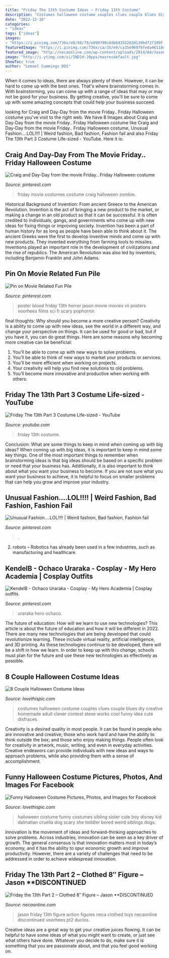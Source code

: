 ```yaml
---
title: "Friday The 13th Costume Ideas ~ Friday 13th Costume"
description: "Costumes halloween costume couples clues couple blues diy creative homemade adult clever contest steve works cool funny idea cute disfraces"
date: "2022-12-16"
categories:
- "ideas"
tags: ["ideas"]
images:
- "https://i.pinimg.com/736x/e0/98/79/e098790c8db8d355283d139bdf27109f.jpg"
featuredImage: "https://i.pinimg.com/736x/ca/35/e9/ca35e96979feda46118e8e172ef3a60f--strange-fashion-crazy-fashion.jpg"
featured_image: "http://necaonline.com/wp-content/uploads/2014/04/Jason_Pt2_03.jpg"
image: "http://i.ytimg.com/vi/IND1H-J0pps/maxresdefault.jpg"
ShowToc: true
author: "Lemuel Cummings DDS"
---
```



When it comes to ideas, there are always plenty of them. However, it can be hard to come up with the best ones. That's where brainstorming comes in. With brainstorming, you can come up with a range of ideas that may or may not be good for your business. By getting creative, you'll be sure to come up with some amazing concepts that could help your business succeed.

	

		
looking for Craig and Day-Day from the movie Friday.. Friday Halloween costume you've visit to the right web. We have 8 Images about Craig and Day-Day from the movie Friday.. Friday Halloween costume like Craig and Day-Day from the movie Friday.. Friday Halloween costume, Unusual Fashion....LOL!!!! | Weird fashion, Bad fashion, Fashion fail and also Friday The 13th Part 3 Costume Life-sized - YouTube. Here it is:
		
    
## Craig And Day-Day From The Movie Friday.. Friday Halloween Costume

<img loading=lazy src="https://i.pinimg.com/736x/08/be/61/08be61c49320f1fe92e403ae29b92ce5.jpg" onerror="this.onerror=null;this.src='https://tse3.mm.bing.net/th?id=OIP.AVw3-sHpOYPHxuWHj2aMJwHaJ4&amp;pid=15.1';" alt="Craig and Day-Day from the movie Friday.. Friday Halloween costume">

_Source: pinterest.com_

>friday movie costumes costume craig halloween zombie. 

	

Historical Background of Invention: From ancient Greece to the American Revolution.
Invention is the act of bringing a new product to the market, or making a change in an old product so that it can be successful. It is often credited to individuals, gangs, and governments who come up with new ideas for fixing things or improving society. Invention has been a part of human history for as long as people have been able to think about it. The ancient Greeks were the first to develop inventive minds and come up with new products. They invented everything from farming tools to missiles. Inventions played an important role in the development of civilizations and the rise of republics. The American Revolution was also led by inventors, including Benjamin Franklin and John Adams.

    
## Pin On Movie Related Fun Pile

<img loading=lazy src="https://i.pinimg.com/736x/c8/35/f9/c835f9134727adc3d26f05329c6e3259--s-movies-scary-movies.jpg" onerror="this.onerror=null;this.src='https://tse2.mm.bing.net/th?id=OIP.RMe-_-gTcEwxhqVeFNZE5QHaJ3&amp;pid=15.1';" alt="Pin on Movie Related Fun Pile">

_Source: pinterest.com_

>poster blood friday 13th horror jason movie movies vii posters voorhees films sci fi scary pophorror. 

	

final thoughts: Why should you become a more creative person?
Creativity is a ability to come up with new ideas, see the world in a different way, and change your perspective on things. It can be used for good or bad, but if you have it, you can do great things. Here are some reasons why becoming more creative can be beneficial: 
1. You’ll be able to come up with new ways to solve problems. 
2. You’ll be able to think of new ways to market your products or services. 
3. You’ll be more efficient when working on projects. 
4. Your creativity will help you find new solutions to old problems. 
5. You’ll become more innovative and productive when working with others.

    
## Friday The 13th Part 3 Costume Life-sized - YouTube

<img loading=lazy src="http://i.ytimg.com/vi/IND1H-J0pps/maxresdefault.jpg" onerror="this.onerror=null;this.src='https://tse3.mm.bing.net/th?id=OIP.1Y4NKrl6Rl3nodOwI1bBrwHaEK&amp;pid=15.1';" alt="Friday The 13th Part 3 Costume Life-sized - YouTube">

_Source: youtube.com_

>friday 13th costume. 

	

Conclusion: What are some things to keep in mind when coming up with big ideas?
When coming up with big ideas, it is important to keep in mind some key things. One of the most important things to remember when brainstorming ideas is that big ideas should be based on a specific problem or need that your business has. Additionally, it is also important to think about what you want your business to become. If you are not sure what you want your business to achieve, it is helpful to focus on smaller problems that can help you grow and improve your industry.

    
## Unusual Fashion....LOL!!!! | Weird Fashion, Bad Fashion, Fashion Fail

<img loading=lazy src="https://i.pinimg.com/736x/ca/35/e9/ca35e96979feda46118e8e172ef3a60f--strange-fashion-crazy-fashion.jpg" onerror="this.onerror=null;this.src='https://tse2.mm.bing.net/th?id=OIP.DVSLNBIx6GbL0adAI4pTWwAAAA&amp;pid=15.1';" alt="Unusual Fashion....LOL!!!! | Weird fashion, Bad fashion, Fashion fail">

_Source: pinterest.com_

>. 

	

2. robots – Robotics has already been used in a few industries, such as manufacturing and healthcare.

    
## KendelB - Ochaco Uraraka - Cosplay - My Hero Academia | Cosplay Outfits

<img loading=lazy src="https://i.pinimg.com/736x/e0/98/79/e098790c8db8d355283d139bdf27109f.jpg" onerror="this.onerror=null;this.src='https://tse4.mm.bing.net/th?id=OIP.sKLRUVr_8xepTOtowLmNeQHaLI&amp;pid=15.1';" alt="KendelB - Ochaco Uraraka - Cosplay - My Hero Academia | Cosplay outfits">

_Source: pinterest.com_

>uraraka hero ochaco. 

	

The future of education: How will we learn to use new technologies?
This article is about the future of education and how it will be different in 2022. There are many new technologies that are being developed that could revolutionize learning. These include virtual reality, artificial intelligence, and 3D printing. As these technologies continue to be developed, there will be a shift in how we learn. In order to keep up with this change, schools must plan for the future and use these new technologies as effectively as possible.

    
## 8 Couple Halloween Costume Ideas

<img loading=lazy src="http://www.lovethispic.com/uploaded_images/blogs/8-Couple-Halloween-Costume-Ideas-2871-4.jpg" onerror="this.onerror=null;this.src='https://tse2.mm.bing.net/th?id=OIP.B71zvGU849HZZuVNC9aDjwHaMA&amp;pid=15.1';" alt="8 Couple Halloween Costume Ideas">

_Source: lovethispic.com_

>costumes halloween costume couples clues couple blues diy creative homemade adult clever contest steve works cool funny idea cute disfraces. 

	

Creativity is a desired quality in most people. It can be found in people who are innovative and creative; those who work hard and have the ability to think outside the box; and those who enjoy making things. People often look for creativity in artwork, music, writing, and even in everyday activities. Creative endeavors can provide individuals with new ideas and ways to approach problems, while also providing them with a sense of accomplishment.

    
## Funny Halloween Costume Pictures, Photos, And Images For Facebook

<img loading=lazy src="http://www.lovethispic.com/uploaded_images/210317-Funny-Halloween-Costume.jpg" onerror="this.onerror=null;this.src='https://tse4.mm.bing.net/th?id=OIP.dMCN93IuVwyD38mC3InFHwHaJs&amp;pid=15.1';" alt="Funny Halloween Costume Pictures, Photos, and Images for Facebook">

_Source: lovethispic.com_

>halloween costume funny costumes sibling sister cute boy disney kid dalmatian cruella dog scary she toddler bored weird siblings dogs. 

	

Innovation is the movement of ideas and forward-thinking approaches to solve problems. Across industries, innovation can be seen as a key driver of growth. The general consensus is that innovation matters most in today’s economy, and it has the ability to spur economic growth and improve productivity. However, there are a variety of challenges that need to be addressed in order to achieve widespread innovation.

    
## Friday The 13th Part 2 – Clothed 8″ Figure – Jason **DISCONTINUED

<img loading=lazy src="http://necaonline.com/wp-content/uploads/2014/04/Jason_Pt2_03.jpg" onerror="this.onerror=null;this.src='https://tse1.mm.bing.net/th?id=OIP.6t-la_p4Mmnc4sR7lA3YWgHaLL&amp;pid=15.1';" alt="Friday the 13th Part 2 – Clothed 8″ Figure – Jason **DISCONTINUED">

_Source: necaonline.com_

>jason friday 13th figure action figures neca clothed toys necaonline discontinued voorhees pt2 duclos. 

	

Creative ideas are a great way to get your creative juices flowing. It can be helpful to have some ideas of what you might want to create, or just see what others have done. Whatever you decide to do, make sure it is something that you are passionate about, and that you feel good working on.

